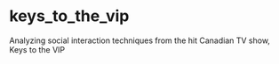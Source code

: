 # keys_to_the_vip
Analyzing social interaction techniques from the hit Canadian TV show, Keys to the VIP
